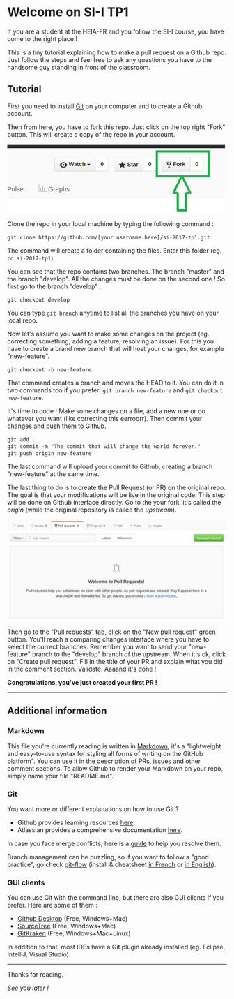 Welcome on SI-I TP1
===================

If you are a student at the HEIA-FR and you follow the SI-I course, you have come to the right place !

This is a tiny tutorial explaining how to make a pull request on a Github repo. Just follow the steps and feel free to ask any questions you have to the handsome guy standing in front of the classroom.


Tutorial
--------

First you need to install [Git](https://git-scm.com/) on your computer and to create a Github account.

Then from here, you have to fork this repo. Just click on the top right "Fork" button. This will create a copy of the repo in your account.

![Fork by clicking here](img/fork.png)

Clone the repo in your local machine by typing the following command : 

    git clone https://github.com/[your username here]/si-2017-tp1.git

The command will create a folder containing the files. Enter this folder (eg. `cd si-2017-tp1`).

You can see that the repo contains two branches. The branch "master" and the branch "develop". All the changes must be done on the second one ! So first go to the branch "develop" :

    git checkout develop

You can type `git branch` anytime to list all the branches you have on your local repo.

Now let's assume you want to make some changes on the project (eg. correcting something, adding a feature, resolving an issue). For this you have to create a brand new branch that will host your changes, for example "new-feature".

    git checkout -b new-feature

That command creates a branch and moves the HEAD to it. You can do it in two commands too if you prefer: `git branch new-feature` and `git checkout new-feature`.

It's time to code ! Make some changes on a file, add a new one or do whatever you want (like correcting this eerroorr). Then commit your changes and push them to Github.

    git add .
    git commit -m "The commit that will change the world forever."
    git push origin new-feature

The last command will upload your commit to Github, creating a branch "new-feature" at the same time.

The last thing to do is to create the Pull Request (or PR) on the original repo. The goal is that your modifications will be live in the original code. This step will be done on Github interface directly. Go to the your fork, it's called the *origin* (while the original repository is called the *upstream*).

![The PR interface](img/pr.png)

Then go to the "Pull requests" tab, click on the "New pull request" green button. You'll reach a comparing changes interface where you have to select the correct branches. Remember you want to send your "new-feature" branch to the "develop" branch of the upstream. When it's ok, click on "Create pull request". Fill in the title of your PR and explain what you did in the comment section. Validate. Aaaand it's done !

**Congratulations, you've just created your first PR !**


------

Additional information
----------------------

### Markdown

This file you're currently reading is written in [Markdown](https://guides.github.com/features/mastering-markdown), it's a "lightweight and easy-to-use syntax for styling all forms of writing on the GitHub platform". You can use it in the description of PRs, issues and other comment sections. To allow Github to render your Markdown on your repo, simply name your file "README.md".

### Git

You want more or different explanations on how to use Git ?

- Github provides learning resources [here](https://help.github.com/categories/bootcamp/).
- Atlassian provides a comprehensive documentation [here](https://www.atlassian.com/git/tutorials/setting-up-a-repository).

In case you face merge conflicts, here is a [guide](https://git-scm.com/book/en/v2/Git-Tools-Advanced-Merging#Merge-Conflicts) to help you resolve them.

Branch management can be puzzling, so if you want to follow a "good practice", go check [git-flow](http://nvie.com/posts/a-successful-git-branching-model/) (install & cheatsheet [in French](http://danielkummer.github.io/git-flow-cheatsheet/index.fr_FR.html) or [in English](http://danielkummer.github.io/git-flow-cheatsheet/index.html)).

### GUI clients

You can use Git with the command line, but there are also GUI clients if you prefer. Here are some of them :

- [Github Desktop](https://desktop.github.com/) (Free, Windows+Mac)
- [SourceTree](https://www.sourcetreeapp.com/) (Free, Windows+Mac)
- [GitKraken](https://www.gitkraken.com/) (Free, Windows+Mac+Linux)

In addition to that, most IDEs have a Git plugin already installed (eg. Eclipse, IntelliJ, Visual Studio).

------

Thanks for reading. 

*See you later !*

